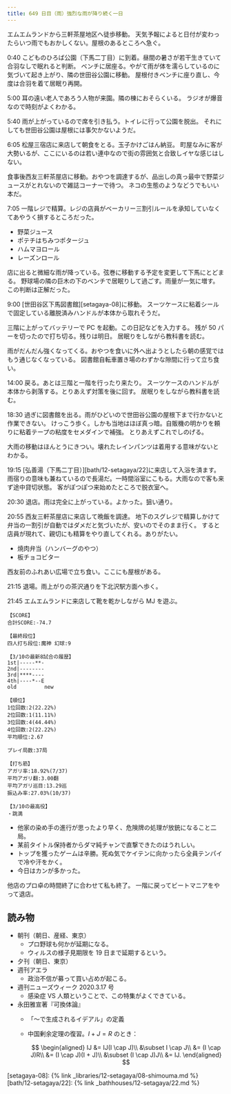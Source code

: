 ```yaml
---
title: 649 日目（雨）強烈な雨が降り続く一日
---
```


エムエムランドから三軒茶屋地区へ徒歩移動。
天気予報によると日付が変わったらいつ雨でもおかしくない。屋根のあるところへ急ぐ。

0:40 こどものひろば公園（下馬二丁目）に到着。昼間の暑さが若干生きていて合羽なしで眠れると判断。
ベンチに居座る。やがて雨が体を濡らしているのに気づいて起き上がり、隣の世田谷公園に移動。
屋根付きベンチに座り直し、今度は合羽を着て居眠り再開。

5:00 耳の遠い老人であろう人物が来園。隣の棟におそらくいる。
ラジオが爆音なので時刻がよくわかる。

5:40 雨が上がっているので席を引き払う。トイレに行って公園を脱出。
それにしても世田谷公園は屋根には事欠かないようだ。

6:05 松屋三宿店に来店して朝食をとる。玉子かけごはん納豆。
町屋なみに客が大勢いるが、ここにいるのは若い連中なので街の雰囲気と合致しイヤな感じはしない。

食事後西友三軒茶屋店に移動。おやつを調達するが、品出しの真っ最中で野菜ジュースがとれないので雑誌コーナーで待つ。
ネコの生態のようなどうでもいい本だ。

7:05 一階レジで精算。レジの店員がベーカリー三割引ルールを承知していなくてあやうく損するところだった。

* 野菜ジュース
* ポテチはちみつポタージュ
* ハムマヨロール
* レーズンロール

店に出ると微細な雨が降っている。弦巻に移動する予定を変更して下馬にとどまる。
野球場の隣の巨木の下のベンチで居眠りして過ごす。雨量が一気に増す。この判断は正解だった。

9:00 [世田谷区下馬図書館][setagaya-08]に移動。
スーツケースに粘着シールで固定している離脱済みハンドルが本体から取れそうだ。

三階に上がってバッテリーで PC を起動。この日記などを入力する。
残が 50 パーを切ったので打ち切る。残りは明日。
居眠りをしながら教科書を読む。

雨がだんだん強くなってくる。おやつを食いに外へ出ようとしたら朝の感覚ではもう通じなくなっている。
図書館自転車置き場のわずかな隙間に行って立ち食い。

14:00 戻る。あとは三階と一階を行ったり来たり。
スーツケースのハンドルが本体から剥落する。とりあえず対策を後に回す。
居眠りをしながら教科書を読む。

18:30 過ぎに図書館を出る。雨がひどいので世田谷公園の屋根下まで行かないと作業できない。
けっこう歩く。しかも当地はほぼ真っ暗。自販機の明かりを頼りに粘着テープの粘度をセメダインで補強。
とりあえずこれでしのげる。

大雨の移動はほんとうにきつい。壊れたレインパンツは着用する意味がないとわかる。

19:15 [弘善湯（下馬二丁目）][bath/12-setagaya/22]に来店して入浴を済ます。
雨宿りの意味も兼ねているので長湯だ。一時間浴室にこもる。大雨なので客も来ず途中貸切状態。
客がぽつぽつ来始めたところで脱衣室へ。

20:30 退店。雨は完全に上がっている。よかった。狙い通り。

20:55 西友三軒茶屋店に来店して晩飯を調達。
地下のスグレジで精算しかけて弁当の一割引が自動ではダメだと気づいたが、安いのでそのまま行く。
すると店員が現れて、親切にも精算をやり直してくれる。ありがたい。

* 焼肉弁当（ハンバーグのやつ）
* 板チョコビター

西友前のふれあい広場で立ち食い。ここにも屋根がある。

21:15 退場。雨上がりの茶沢通りを下北沢駅方面へ歩く。

21:45 エムエムランドに来店して靴を乾かしながら MJ を遊ぶ。

```text
【SCORE】
合計SCORE:-74.7

【最終段位】
四人打ち段位:魔神 幻球:9

【3/10の最新8試合の履歴】
1st|-----**-
2nd|--------
3rd|****----
4th|----*--E
old         new

【順位】
1位回数:2(22.22%)
2位回数:1(11.11%)
3位回数:4(44.44%)
4位回数:2(22.22%)
平均順位:2.67

プレイ局数:37局

【打ち筋】
アガリ率:18.92%(7/37)
平均アガリ翻:3.00翻
平均アガリ巡目:13.29巡
振込み率:27.03%(10/37)

【3/10の最高役】
・跳満
```

* 他家の染め手の進行が思ったより早く、危険牌の処理が放銃になること二局。
* 某前タイトル保持者からダマ純チャンで直撃できたのはうれしい。
* トップを獲ったゲームは辛勝。死ぬ気でケイテンに向かったら全員テンパイで冷や汗をかく。
* 今日はカンが多かった。

他店のプロ卓の時間終了に合わせて私も終了。
一階に戻ってビートマニアをやって退店。

## 読み物

* 朝刊（朝日、産経、東京）
  * プロ野球も何かが延期になる。
  * ウィルスの様子見期限を 19 日まで延期するという。
* 夕刊（朝日、東京）
* 週刊アエラ
  * 政治不信が募って買い占めが起こる。
* 週刊ニューズウィーク 2020.3.17 号
  * 感染症 VS 人類ということで、この特集がよくできている。
* 永田雅宣著『可換体論』
  * 「～で生成されるイデアル」の定義
  * 中国剰余定理の復習。$I + J = R$ のとき：

    $$
    \begin{aligned}
    IJ &= IJ(I \cap J)\\
    &\subset I \cap J\\
    &= (I \cap J)R\\
    &= (I \cap J)(I + J)\\
    &\subset (I \cap J)J\\
    &= IJ.
    \end{aligned}
    $$

[setagaya-08]: {% link _libraries/12-setagaya/08-shimouma.md %}
[bath/12-setagaya/22]: {% link _bathhouses/12-setagaya/22.md %}
